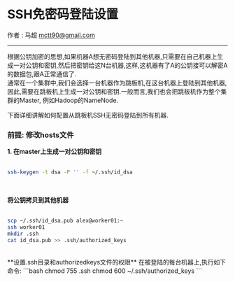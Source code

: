 # SSH免密码登陆设置

作者 : 马超 mctt90@gmail.com

---

根据公钥加密的思想,如果机器A想无密码登陆到其他机器,只需要在自己机器上生成一对公钥和密钥,然后把密钥给这N台机器,这样,这机器有了A的公钥接可以解密A的数据包,跟A正常通信了.
<br>
通常在一个集群中,我们会选择一台机器作为跳板机,在这台机器上登陆到其他机器,因此,需要在跳板机上生成一对公钥和密钥.一般而言,我们也会把跳板机作为整个集群的Master, 例如Hadoop的NameNode.

下面详细讲解如何配置从跳板机SSH无密码登陆到所有机器.

### 前提: 修改hosts文件

**1. 在master上生成一对公钥和密钥** <br><br>
```bash
ssh-keygen -t dsa -P '' -f ~/.ssh/id_dsa
```
<br>

**将公钥拷贝到其他机器** <br><br>
```bash
scp ~/.ssh/id_dsa.pub alex@worker01:~
ssh worker01
mkdir .ssh
cat id_dsa.pub >> .ssh/authorized_keys
```
<br>
**设置.ssh目录和authorizedkeys文件的权限**
在被登陆的每台机器上,执行如下命令:
```bash
chmod 755 .ssh
chmod 600 ~/.ssh/authorized_keys
```


